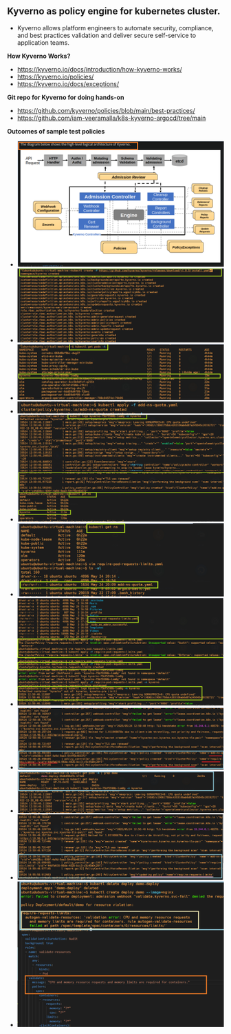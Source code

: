 ## Kyverno as policy engine for kubernetes cluster.

- Kyverno allows platform engineers to automate security, compliance, and best practices validation and deliver secure self-service to application teams.

**How Kyverno Works?**
- https://kyverno.io/docs/introduction/how-kyverno-works/
- https://kyverno.io/policies/
- https://kyverno.io/docs/exceptions/

**Git repo for Kyverno for doing hands-on**
- https://github.com/kyverno/policies/blob/main/best-practices/
- https://github.com/iam-veeramalla/k8s-kyverno-argocd/tree/main

**Outcomes of sample test policies**

- ![Kyverno-0](../images/Kyverno-0.PNG)
- ![Kyverno-1](../images/Kyverno-1.PNG)
- ![Kyverno-2](../images/Kyverno-2.PNG)
- ![Kyverno-3](../images/Kyverno-3.PNG)
- ![Kyverno-4](../images/Kyverno-4.PNG)
- ![Kyverno-5](../images/Kyverno-5.PNG)
- ![Kyverno-6](../images/Kyverno-6.PNG)
- ![Kyverno-7](../images/Kyverno-7.PNG)
- ![Kyverno-8](../images/Kyverno-8.PNG)
- ![Kyverno-9](../images/Kyverno-9.PNG)
- ![Kyverno-10](../images/Kyverno-10.PNG)